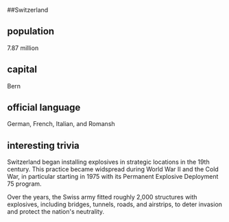 ##Switzerland
## population
7.87 million

## capital
Bern
 
## official language
German, French, Italian, and Romansh

## interesting trivia
Switzerland began installing explosives in strategic locations in the 19th century.  This practice became widspread during World War II and the Cold War, in particular starting in 1975 with its Permanent Explosive Deployment 75 program.

Over the years, the Swiss army fitted roughly 2,000 structures with explosives, including bridges, tunnels, roads, and airstrips, to deter invasion and protect the nation's neutrality.


